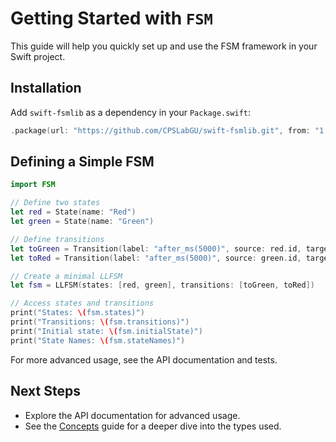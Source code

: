 # Getting Started with ``FSM``

This guide will help you quickly set up and use the FSM framework in your Swift project.

## Installation

Add `swift-fsmlib` as a dependency in your `Package.swift`:

```swift
.package(url: "https://github.com/CPSLabGU/swift-fsmlib.git", from: "1.0.0")
```

## Defining a Simple FSM

```swift
import FSM

// Define two states
let red = State(name: "Red")
let green = State(name: "Green")

// Define transitions
let toGreen = Transition(label: "after_ms(5000)", source: red.id, target: green.id)
let toRed = Transition(label: "after_ms(5000)", source: green.id, target: red.id)

// Create a minimal LLFSM
let fsm = LLFSM(states: [red, green], transitions: [toGreen, toRed])

// Access states and transitions
print("States: \(fsm.states)")
print("Transitions: \(fsm.transitions)")
print("Initial state: \(fsm.initialState)")
print("State Names: \(fsm.stateNames)")
```

For more advanced usage, see the API documentation and tests.

## Next Steps

- Explore the API documentation for advanced usage.
- See the [Concepts](Concepts.md) guide for a deeper dive into the types used.
